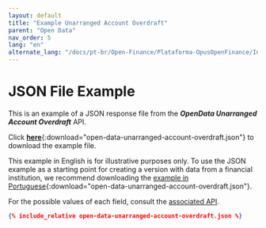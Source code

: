 ```yaml
---
layout: default
title: "Example Unarranged Account Overdraft"
parent: "Open Data"
nav_order: 5
lang: "en"
alternate_lang: "/docs/pt-br/Open-Finance/Plataforma-OpusOpenFinance/Integração/apis-dados-abertos/DadosAbertos-Unarranged/"
---
```


# JSON File Example

This is an example of a JSON response file from the ***OpenData Unarranged Account Overdraft*** API.

Click [**here**](open-data-unarranged-account-overdraft.json){:download="open-data-unarranged-account-overdraft.json"} to download the example file.

This example in English is for illustrative purposes only. To use the JSON example as a starting point for creating a version with data from a financial institution, we recommend downloading the [example in Portuguese](../../../../pt-br/Open-Finance/Plataforma-OpusOpenFinance/apis-dados-abertos/open-data-unarranged-account-overdraft.json){:download="open-data-unarranged-account-overdraft.json"}.

For the possible values of each field, consult the [associated API][Link-API].

```json
{% include_relative open-data-unarranged-account-overdraft.json %}
```

[Link-API]: ../../../../swagger-ui/index.html?api=en-open-data-unarranged
